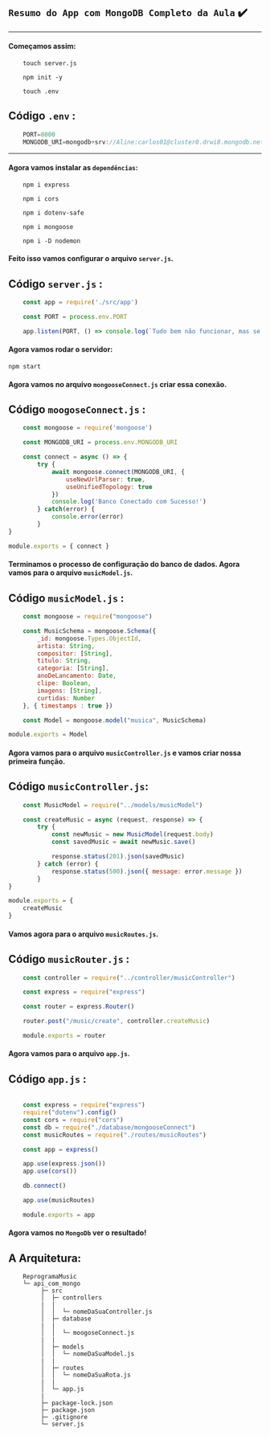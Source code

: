 ## `Resumo do App com MongoDB Completo da Aula` ✔️
___

#### Começamos assim:
```git
    touch server.js

    npm init -y

    touch .env
```

## Código `.env` :
```javascript
    PORT=8000
    MONGODB_URI=mongodb+srv://Aline:carlos01@cluster0.drwi8.mongodb.net/reprogramaMusic
```
___
#### Agora vamos instalar as `dependências`:
```git
    npm i express

    npm i cors

    npm i dotenv-safe

    npm i mongoose

    npm i -D nodemon
```
#### Feito isso vamos configurar o arquivo `server.js`. 
## Código `server.js` :
```javascript
    const app = require('./src/app')

    const PORT = process.env.PORT

    app.listen(PORT, () => console.log(`Tudo bem não funcionar, mas se rodar, vá na porta ${PORT}`))
```
#### Agora vamos rodar o servidor:
```git
npm start
```
#### Agora vamos no arquivo `mongooseConnect.js` criar essa conexão. 
## Código `moogoseConnect.js` :
```javascript
    const mongoose = require('mongoose')

    const MONGODB_URI = process.env.MONGODB_URI

    const connect = async () => {
        try {
            await mongoose.connect(MONGODB_URI, {
                useNewUrlParser: true,
                useUnifiedTopology: true
            })
            console.log('Banco Conectado com Sucesso!')
        } catch(error) {
            console.error(error)
        }
}

module.exports = { connect }
```
#### Terminamos o processo de configuração do banco de dados. Agora vamos para o arquivo `musicModel.js`.
## Código `musicModel.js` :
```javascript
    const mongoose = require("mongoose")

    const MusicSchema = mongoose.Schema({
        _id: mongoose.Types.ObjectId,
        artista: String,
        compositor: [String],
        titulo: String,
        categoria: [String],
        anoDeLancamento: Date,
        clipe: Boolean,
        imagens: [String],
        curtidas: Number
    }, { timestamps : true })

    const Model = mongoose.model("musica", MusicSchema)

module.exports = Model


```
#### Agora vamos para o arquivo `musicController.js` e vamos criar nossa primeira função.
## Código `musicController.js`:
```javascript
    const MusicModel = require("../models/musicModel")

    const createMusic = async (request, response) => {
        try {
            const newMusic = new MusicModel(request.body)
            const savedMusic = await newMusic.save()

            response.status(201).json(savedMusic)
        } catch (error) {
            response.status(500).json({ message: error.message })
        }
}

module.exports = {
    createMusic
}
```

#### Vamos agora para o arquivo `musicRoutes.js`.
## Código `musicRouter.js` :
```javascript
    const controller = require("../controller/musicController")

    const express = require("express")

    const router = express.Router()

    router.post("/music/create", controller.createMusic)

    module.exports = router
```
#### Agora vamos para o arquivo `app.js`. 
## Código `app.js` :
```javascript
    
    const express = require("express")
    require("dotenv").config()
    const cors = require("cors")
    const db = require("./database/mongooseConnect")
    const musicRoutes = require("./routes/musicRoutes")

    const app = express()

    app.use(express.json())
    app.use(cors())

    db.connect()

    app.use(musicRoutes)

    module.exports = app
```
#### Agora vamos no `MongoDb` ver o resultado!

## A Arquitetura:
```
    ReprogramaMusic  
    └─ api_com_mongo           
         ├─ src                       
         │  ├─ controllers 
         |  |         
         │  │  └─ nomeDaSuaController.js  
         │  ├─ database    
         |  |         
         │  │  └─ moogoseConnect.js 
         |  |   
         │  ├─ models                 
         │  │  └─ nomeDaSuaModel.js    
         |  |
         │  ├─ routes                 
         │  │  └─ nomeDaSuaRota.js  
         |  |  
         │  └─ app.js       
         |          
         ├─ package-lock.json         
         ├─ package.json  
         ├─ .gitignore            
         └─ server.js
```
